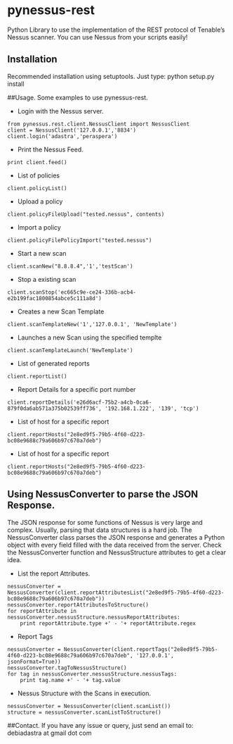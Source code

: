 pynessus-rest
=============

Python Library to use the implementation of the REST protocol of Tenable’s Nessus scanner. You can use Nessus from your scripts easily!

## Installation
Recommended installation using setuptools. Just type:
python setup.py install

##Usage.
Some examples to use pynessus-rest.

* Login with the Nessus server.
```
from pynessus.rest.client.NessusClient import NessusClient
client = NessusClient('127.0.0.1','8834')
client.login('adastra','peraspera')
```

* Print the Nessus Feed.
```
print client.feed()
```

* List of policies
```
client.policyList()
```

* Upload a policy
```
client.policyFileUpload("tested.nessus", contents)
```

* Import a policy
```
client.policyFilePolicyImport("tested.nessus")
```

* Start a new scan
```
client.scanNew("8.8.8.4",'1','testScan')
```

* Stop a existing scan
```
client.scanStop('ec665c9e-ce24-336b-acb4-e2b199fac1800854abce5c111a8d')
```

* Creates a new Scan Template
```
client.scanTemplateNew('1','127.0.0.1', 'NewTemplate')
```

* Launches a new Scan using the specified templte
```
client.scanTemplateLaunch('NewTemplate')
```

* List of generated reports
```
client.reportList()
```

* Report Details for a specific port number
```
client.reportDetails('e26d6acf-75b2-a4cb-0ca6-879f0da6ab571a375b02539ff736', '192.168.1.222', '139', 'tcp')
```

* List of host for a specific report
```
client.reportHosts("2e8ed9f5-79b5-4f60-d223-bc08e9688c79a606b97c670a7deb")
```

* List of host for a specific report
```
client.reportHosts("2e8ed9f5-79b5-4f60-d223-bc08e9688c79a606b97c670a7deb")
```

## Using NessusConverter to parse the JSON Response.
The JSON response for some functions of Nessus is very large and complex. Usually, parsing that data structures is a hard job. The NessusConverter class parses the JSON response and generates a Python object with every field filled with the data received from the server.
Check the NessusConverter function and NessusStructure attributes to get a clear idea.

* List the report Attributes.
```
nessusConverter = NessusConverter(client.reportAttributesList("2e8ed9f5-79b5-4f60-d223-bc08e9688c79a606b97c670a7deb"))
nessusConverter.reportAttributesToStructure()
for reportAttribute in nessusConverter.nessusStructure.nessusReportAttributes:
	print reportAttribute.type +' - '+ reportAttribute.regex
```

* Report Tags
```
nessusConverter = NessusConverter(client.reportTags("2e8ed9f5-79b5-4f60-d223-bc08e9688c79a606b97c670a7deb", '127.0.0.1', jsonFormat=True))
nessusConverter.tagToNessusStructure()
for tag in nessusConverter.nessusStructure.nessusTags:
	print tag.name +' - '+ tag.value
```

* Nessus Structure with the Scans in execution.
```
nessusConverter = NessusConverter(client.scanList())
structure = nessusConverter.scanListToStructure()
```

##Contact.
If you have any issue or query, just send an email to:
debiadastra at gmail dot com